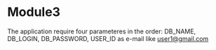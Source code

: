 # Module3

The application require four parameteres in the order: DB_NAME, DB_LOGIN, DB_PASSWORD, 
USER_ID as e-mail like user1@gmail.com
